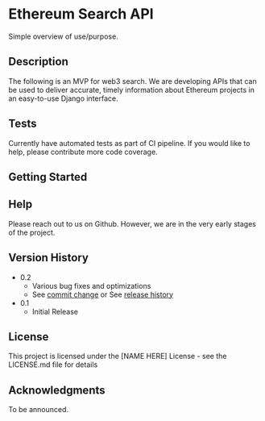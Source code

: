 # Ethereum Search API

Simple overview of use/purpose.

## Description

The following is an MVP for web3 search. We are developing APIs that can be used to deliver accurate, timely information about Ethereum projects in an easy-to-use
Django interface.

## Tests

Currently have automated tests as part of CI pipeline. If you would like to help, please contribute more code coverage.

## Getting Started

## Help

Please reach out to us on Github. However, we are in the very early stages of the project.

## Version History

* 0.2
    * Various bug fixes and optimizations
    * See [commit change]() or See [release history]()
* 0.1
    * Initial Release

## License

This project is licensed under the [NAME HERE] License - see the LICENSE.md file for details

## Acknowledgments

To be announced.
